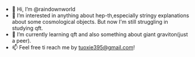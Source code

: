 - 👋 Hi, I’m @raindownworld
- 👀 I’m interested in anything about hep-th,especially stringy explanations about some cosmological objects. But now I'm still struggling in studying qft.
- 🌱 I’m currently learning qft and also something about giant graviton(just a peer).
- 📫 Feel free ti reach me by tuoxie395@gmail.com!

<!---
raindownworld/raindownworld is a ✨ special ✨ repository because its `README.md` (this file) appears on your GitHub profile.
You can click the Preview link to take a look at your changes.
--->
